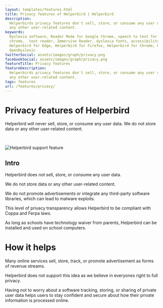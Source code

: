 ```yaml
---
layout: templates/features.html
title: Privacy features of Helperbird | Helperbird
description:
  Helperbirds privacy features don`t sell, store, or consume any user data. We do not store data or
  any other user-related content.
keywords:
  Dyslexia software, Reader Mode for Google Chrome, speech to text for chrome, Text to speech for
  chrome,  text reader, Immersive Reader, dyslexia fonts, accessibility software, dyslexia software,
  Helperbird for Edge, Helperbird for Firefox, Helperbird for Chrome, Opendyslexic for Chrome,
  OpenDyslexic
twitterSocial: assets/images/graph/privacy.png
facebookSocial: assets/images/graph/privacy.png
featureTitle: Privacy features
featureDescription:
  Helperbirds privacy features don`t sell, store, or consume any user data. We do not store data or
  any other user-related content.
tags: features
url: /features/privacy/
---
```


# Privacy features of Helperbird

Helperbird will never sell, store, or consume any user data. We do not store data or any other
user-related content.

<a 
  class="px-8 py-3 border  text-base font-medium rounded-md text-white bg-pink-600 hover:bg-pink-700 " style="color: white;" 
  href="/pricing/"> Try Helperbird for Free </a>

![Helperbird support feature](https://www.helperbird.com/assets/images/new/overlay/overlay.png)

## Intro

Helperbird does not sell, store, or consume any user data.

We do not store data or any other user-related content.

We do not promote advertisements or integrate any third-party software libraries, which can lead to
malware exploits.

This level of privacy transparency allows Helperbird to be compliant with Coppa and Ferpa laws.

As long as schools have technology waiver from parents, Helperbird can be installed and used on
school computers.

# How it helps

Many online services sell, store, track, or promote advertisement as forms of revenue streams.

Helperbird does not support this idea as we believe in everyones right to full privacy.

Having not to worry about a software tracking, storing, or sharing of private user data helps users
to stay confident and secure about how their private information is processed online.
